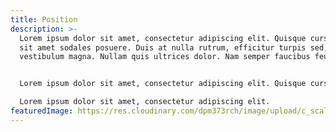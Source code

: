 ```yaml
---
title: Position
description: >-
  Lorem ipsum dolor sit amet, consectetur adipiscing elit. Quisque cursus justo
  sit amet sodales posuere. Duis at nulla rutrum, efficitur turpis sed,
  vestibulum magna. Nullam quis ultrices dolor. Nam semper faucibus feugiat.


  Lorem ipsum dolor sit amet, consectetur adipiscing elit. Quisque cursus justo sit amet sodales posuere. Duis at nulla rutrum, efficitur turpis sed, vestibulum magna. Nullam quis ultrices dolor. Nam semper faucibus feugiat.

  Lorem ipsum dolor sit amet, consectetur adipiscing elit.
featuredImage: https://res.cloudinary.com/dpm373rch/image/upload/c_scale,f_auto,q_auto,w_auto/v1612945000/jobs/israel-andrade-YI_9SivVt_s-unsplash_1_ung7b2.png
---
```

